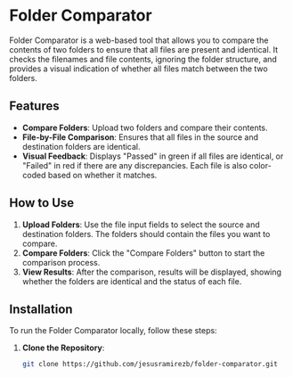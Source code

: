 # Folder Comparator

Folder Comparator is a web-based tool that allows you to compare the contents of two folders to ensure that all files are present and identical. It checks the filenames and file contents, ignoring the folder structure, and provides a visual indication of whether all files match between the two folders.

## Features

- **Compare Folders**: Upload two folders and compare their contents.
- **File-by-File Comparison**: Ensures that all files in the source and destination folders are identical.
- **Visual Feedback**: Displays "Passed" in green if all files are identical, or "Failed" in red if there are any discrepancies. Each file is also color-coded based on whether it matches.

## How to Use

1. **Upload Folders**: Use the file input fields to select the source and destination folders. The folders should contain the files you want to compare.
2. **Compare Folders**: Click the "Compare Folders" button to start the comparison process.
3. **View Results**: After the comparison, results will be displayed, showing whether the folders are identical and the status of each file.

## Installation

To run the Folder Comparator locally, follow these steps:

1. **Clone the Repository**:

   ```bash
   git clone https://github.com/jesusramirezb/folder-comparator.git
